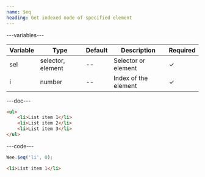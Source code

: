 ```yaml
---
name: $eq
heading: Get indexed node of specified element
---
```


---variables---

| Variable | Type              | Default | Description          | Required |
| -------- | ----------------- | ------- | -------------------- | -------- |
| sel      | selector, element | --      | Selector or element  | &#10003; |
| i        | number            | --      | Index of the element | &#10003; |

---doc---

```html
<ul>
	<li>List item 1</li>
	<li>List item 2</li>
	<li>List item 3</li>
</ul>
```

---code---

```javascript
Wee.$eq('li', 0);
```

```html
<li>List item 1</li>
```